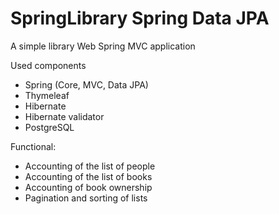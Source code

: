 # SpringLibrary Spring Data JPA
A simple library Web Spring MVC application

Used components
-	Spring (Core, MVC, Data JPA)
-	Thymeleaf
-	Hibernate
-	Hibernate validator
-	PostgreSQL

Functional:
- Accounting of the list of people
- Accounting of the list of books
- Accounting of book ownership
- Pagination and sorting of lists 
